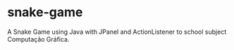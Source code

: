 # snake-game
A Snake Game using Java with JPanel and ActionListener to school subject Computação Gráfica.
